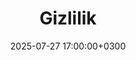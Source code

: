 ---
title: Gizlilik
slug: "privacy"
date: 2025-07-27 17:00:00+0300
description: 
image:

# Badge style
style:
    background: "#37474F"
    color: "#FFFFFF"
---